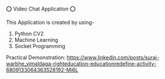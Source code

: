⭕ Video Chat Application ⭕

This Application is created by using-
1. Python CV2
2. Machine Learning
3. Socket Programming

Practical Demonstration: https://www.linkedin.com/posts/suraj-warbhe_vimaldaga-righteducation-educationredefine-activity-6809133064363528192-Mi6L
